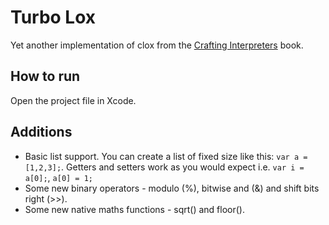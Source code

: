 # Turbo Lox

Yet another implementation of clox from the [Crafting Interpreters](http://www.craftinginterpreters.com/) book.

## How to run

Open the project file in Xcode.

## Additions

- Basic list support. You can create a list of fixed size like this: `var a = [1,2,3];`. Getters and setters work as you would expect i.e. `var i = a[0];`, `a[0] = 1;`
- Some new binary operators - modulo (%), bitwise and (&) and shift bits right (>>).
- Some new native maths functions - sqrt() and floor().

